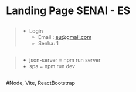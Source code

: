 # Landing Page SENAI - ES
##

>  * Login 
>    -  Email : eu@gmail.com
>    -  Senha: 1
##

>   * json-server = npm run server  
>   * spa         = npm run dev

##

#Node, Vite, ReactBootstrap
